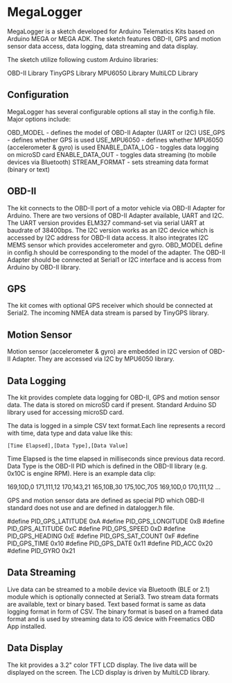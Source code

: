 MegaLogger
==========

MegaLogger is a sketch developed for Arduino Telematics Kits based on Arduino MEGA or MEGA ADK. The sketch features OBD-II, GPS and motion sensor data access, data logging, data streaming and data display.

The sketch utilize following custom Arduino libraries:

 OBD-II Library
 TinyGPS Library
 MPU6050 Library
 MultiLCD Library

Configuration
-------------

MegaLogger has several configurable options all stay in the config.h file. Major options include:

 OBD_MODEL - defines the model of OBD-II Adapter (UART or I2C)
 USE_GPS - defines whether GPS is used
 USE_MPU6050 - defines whether
 MPU6050 (accelerometer & gyro) is used
 ENABLE_DATA_LOG - toggles data logging on microSD card
 ENABLE_DATA_OUT - toggles data streaming (to mobile devices via Bluetooth)
 STREAM_FORMAT - sets streaming data format (binary or text)

OBD-II
------

The kit connects to the OBD-II port of a motor vehicle via OBD-II Adapter for Arduino. There are two versions of OBD-II Adapter available, UART and I2C. The UART version provides ELM327 command-set via serial UART at baudrate of 38400bps. The I2C version works as an I2C device which is accessed by I2C address for OBD-II data access. It also integrates I2C MEMS sensor which provides accelerometer and gyro. OBD_MODEL define in config.h should be corresponding to the model of the adapter. The OBD-II Adapter should be connected at Serial1 or I2C interface and is access from Arduino by OBD-II library. 

GPS
---
The kit comes with optional GPS receiver which should be connected at Serial2. The incoming NMEA data stream is parsed by TinyGPS library.

Motion Sensor
-------------

Motion sensor (accelerometer & gyro) are embedded in I2C version of OBD-II Adapter. They are accessed via I2C by MPU6050 library.

Data Logging
------------

The kit provides complete data logging for OBD-II, GPS and motion sensor data. The data is stored on microSD card if present. Standard Arduino SD library used for accessing microSD card.

The data is logged in a simple CSV text format.Each line represents a record with time, data type and data value like this:

    [Time Elapsed],[Data Type],[Data Value]

Time Elapsed is the time elapsed in milliseconds since previous data record. Data Type is the OBD-II PID which is defined in the OBD-II library (e.g. 0x10C is engine RPM). Here is an example data clip:

 169,10D,0
 171,111,12
 170,143,21
 165,10B,30
 175,10C,705
 169,10D,0
 170,111,12
 ...

GPS and motion sensor data are defined as special PID which OBD-II standard does not use and are defined in datalogger.h file.

 #define PID_GPS_LATITUDE 0xA
 #define PID_GPS_LONGITUDE 0xB
 #define PID_GPS_ALTITUDE 0xC
 #define PID_GPS_SPEED 0xD
 #define PID_GPS_HEADING 0xE
 #define PID_GPS_SAT_COUNT 0xF
 #define PID_GPS_TIME 0x10
 #define PID_GPS_DATE 0x11
 #define PID_ACC 0x20
 #define PID_GYRO 0x21

Data Streaming
--------------

Live data can be streamed to a mobile device via Bluetooth (BLE or 2.1) module which is optionally connected at Serial3. Two stream data formats are available, text or binary based. Text based format is same as data logging format in form of CSV. The binary format is based on a framed data format and is used by streaming data to iOS device with Freematics OBD App installed.

Data Display
------------

The kit provides a 3.2" color TFT LCD display. The live data will be displayed on the screen. The LCD display is driven by MultiLCD library.